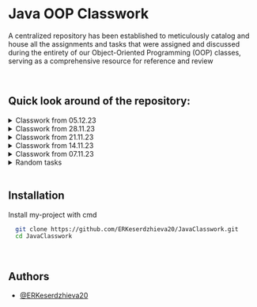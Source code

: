 # Java OOP Classwork
A centralized repository has been established to meticulously catalog and house all the assignments and tasks that were assigned and discussed during the entirety of our Object-Oriented Programming (OOP) classes, serving as a comprehensive resource for reference and review

 <br>
 
## Quick look around of the repository:
<details>
<summary>Classwork from 05.12.23</summary>

Projects:
+ <details>
    <summary>Ferrari</summary>

    Files:
    + <details>
        <summary>Class:Ferrari</summary>
        https://github.com/ERKeserdzhieva20/JavaClasswork/blob/a9b14986e0ed02d015989683319d5726bcc85fd0/Tasks/classwork05122023/Ferrari/src/Ferrari.java#L1-L21
      </details>
    + <details>
        <summary>Class:interface</summary>
        https://github.com/ERKeserdzhieva20/JavaClasswork/blob/a9b14986e0ed02d015989683319d5726bcc85fd0/Tasks/classwork05122023/Ferrari/src/Interface.java#L1-L4
      </details>
    + <details>
        <summary>Class:Main</summary>
        https://github.com/ERKeserdzhieva20/JavaClasswork/blob/a9b14986e0ed02d015989683319d5726bcc85fd0/Tasks/classwork05122023/Ferrari/src/Main.java#L1-L10
      </details>
   </details>
+ <details>
    <summary>project</summary>

    Files:
    + <details>
        <summary>Class:Citizen</summary>
        https://github.com/ERKeserdzhieva20/JavaClasswork/blob/a9b14986e0ed02d015989683319d5726bcc85fd0/Tasks/classwork05122023/project/src/Citizen.java#L1-L23
      </details>
    + <details>
        <summary>Class:Idenifiable</summary>
        https://github.com/ERKeserdzhieva20/JavaClasswork/blob/a9b14986e0ed02d015989683319d5726bcc85fd0/Tasks/classwork05122023/project/src/Idenifiable.java#L1-L3
      </details>
    + <details>
        <summary>Class:Robot</summary>
        https://github.com/ERKeserdzhieva20/JavaClasswork/blob/a9b14986e0ed02d015989683319d5726bcc85fd0/Tasks/classwork05122023/project/src/Robot.java#L1-L18
      </details>
    + <details>
        <summary>Class:Main</summary>
        https://github.com/ERKeserdzhieva20/JavaClasswork/blob/a9b14986e0ed02d015989683319d5726bcc85fd0/Tasks/classwork05122023/project/src/Main.java#L1-L38
      </details>
   </details>
</details>



<details>
<summary>Classwork from 28.11.23</summary>

Projects:
+ <details>
    <summary>carShop</summary>

    Files:
    + <details>
        <summary>Class:Audi</summary>
        https://github.com/ERKeserdzhieva20/JavaClasswork/blob/a9b14986e0ed02d015989683319d5726bcc85fd0/Tasks/classwork28112023/carShop/carShop/src/Audi.java#L1-L2
      </details>
    + <details>
        <summary>Class:Car</summary>
        https://github.com/ERKeserdzhieva20/JavaClasswork/blob/a9b14986e0ed02d015989683319d5726bcc85fd0/Tasks/classwork28112023/carShop/carShop/src/Car.java#L1-L2
      </details>
    + <details>
        <summary>Class:Mercedes</summary>
        https://github.com/ERKeserdzhieva20/JavaClasswork/blob/a9b14986e0ed02d015989683319d5726bcc85fd0/Tasks/classwork28112023/carShop/carShop/src/Mercedes.java#L1-L3
      </details>
    + <details>
        <summary>Class:RepairShop</summary>
        https://github.com/ERKeserdzhieva20/JavaClasswork/blob/a9b14986e0ed02d015989683319d5726bcc85fd0/Tasks/classwork28112023/carShop/carShop/src/RepairShop.java#L1-L6
      </details>
    + <details>
        <summary>Class:Main</summary>
            https://github.com/ERKeserdzhieva20/JavaClasswork/blob/a9b14986e0ed02d015989683319d5726bcc85fd0/Tasks/classwork28112023/carShop/carShop/src/Main.java#L1-L7
      </details>

+ <details>
    <summary>Say Hello</summary>

    Files:
    + <details>
        <summary>Class:Bulgarian</summary>
        https://github.com/ERKeserdzhieva20/JavaClasswork/blob/a9b14986e0ed02d015989683319d5726bcc85fd0/Tasks/classwork28112023/Say%20Hello/Say%20Hello/src/Bulgarian.java#L1-L18
      </details>
    + <details>
        <summary>Class:Chinese</summary>
        https://github.com/ERKeserdzhieva20/JavaClasswork/blob/a9b14986e0ed02d015989683319d5726bcc85fd0/Tasks/classwork28112023/Say%20Hello/Say%20Hello/src/Chinese.java#L1-L17
      </details>
    + <details>
        <summary>Class:European</summary>
        https://github.com/ERKeserdzhieva20/JavaClasswork/blob/a9b14986e0ed02d015989683319d5726bcc85fd0/Tasks/classwork28112023/Say%20Hello/Say%20Hello/src/European.java#L1-L17
      </details>
    + <details>
        <summary>Class:Persosn</summary>
        https://github.com/ERKeserdzhieva20/JavaClasswork/blob/a9b14986e0ed02d015989683319d5726bcc85fd0/Tasks/classwork28112023/Say%20Hello/Say%20Hello/src/Person.java#L1-L4
      </details>
    + <details>
        <summary>Class:Main</summary>
        https://github.com/ERKeserdzhieva20/JavaClasswork/blob/a9b14986e0ed02d015989683319d5726bcc85fd0/Tasks/classwork28112023/Say%20Hello/Say%20Hello/src/Main.java#L1-L19
      </details>
   </details>


+ <details>
    <summary>Say Hello Extend</summary>

    Files:
    + <details>
        <summary>Class:Bulgarian</summary>
        https://github.com/ERKeserdzhieva20/JavaClasswork/blob/a9b14986e0ed02d015989683319d5726bcc85fd0/Tasks/classwork28112023/Say%20Hello%20Extend/Say%20Hello%20Extend/src/Bulgarian.java#L1-L12
      </details>
    + <details>
        <summary>Class:Chinese</summary>
        https://github.com/ERKeserdzhieva20/JavaClasswork/blob/a9b14986e0ed02d015989683319d5726bcc85fd0/Tasks/classwork28112023/Say%20Hello%20Extend/Say%20Hello%20Extend/src/Chinese.java#L1-L10
      </details>
    + <details>
        <summary>Class:European</summary>
        https://github.com/ERKeserdzhieva20/JavaClasswork/blob/a9b14986e0ed02d015989683319d5726bcc85fd0/Tasks/classwork28112023/Say%20Hello%20Extend/Say%20Hello%20Extend/src/European.java#L1-L12
      </details>
    + <details>
        <summary>Class:Persosn</summary>
        https://github.com/ERKeserdzhieva20/JavaClasswork/blob/a9b14986e0ed02d015989683319d5726bcc85fd0/Tasks/classwork28112023/Say%20Hello%20Extend/Say%20Hello%20Extend/src/Person.java#L1-L4
      </details>
    + <details>
        <summary>Class:BasePersosn</summary>
        https://github.com/ERKeserdzhieva20/JavaClasswork/blob/a9b14986e0ed02d015989683319d5726bcc85fd0/Tasks/classwork28112023/Say%20Hello%20Extend/Say%20Hello%20Extend/src/BasePerson.java#L1-L17
      </details>
    + <details>
        <summary>Class:Main</summary>
        https://github.com/ERKeserdzhieva20/JavaClasswork/blob/a9b14986e0ed02d015989683319d5726bcc85fd0/Tasks/classwork28112023/Say%20Hello%20Extend/Say%20Hello%20Extend/src/Main.java#L1-L21
      </details>
   </details>
   
</details>
 
<details>
<summary>Classwork from 21.11.23</summary>

Projects:
+ <details>
    <summary>Human</summary>

    Files:
    + <details>
        <summary>Class:Creature</summary>
        https://github.com/ERKeserdzhieva20/JavaClasswork/blob/a9b14986e0ed02d015989683319d5726bcc85fd0/Tasks/classwork21222023/Human/src/People/Creature.java#L1-L7
      </details>
    + <details>
        <summary>Class:People</summary>
        https://github.com/ERKeserdzhieva20/JavaClasswork/blob/a9b14986e0ed02d015989683319d5726bcc85fd0/Tasks/classwork21222023/Human/src/People/Human.java#L1-L58
      </details>
    + <details>
        <summary>Class:ShoppingCart</summary>
        https://github.com/ERKeserdzhieva20/JavaClasswork/blob/a9b14986e0ed02d015989683319d5726bcc85fd0/Tasks/classwork21222023/Human/src/People/ShoppingCart.java#L1-L7
      </details>
    + <details>
        <summary>Class:Student</summary>
        https://github.com/ERKeserdzhieva20/JavaClasswork/blob/a9b14986e0ed02d015989683319d5726bcc85fd0/Tasks/classwork21222023/Human/src/People/Student.java#L1-L22
      </details>
    + <details>
        <summary>Class:Main</summary>
        https://github.com/ERKeserdzhieva20/JavaClasswork/blob/a9b14986e0ed02d015989683319d5726bcc85fd0/Tasks/classwork21222023/Human/src/Main.java#L1-L8
      </details> 
</details>




<details>
<summary>Classwork from 14.11.23</summary>

Projects:
+ <details>
    <summary>inheritance</summary>

    Files:
    + <details>
        <summary>Class:Human</summary>
        https://github.com/ERKeserdzhieva20/JavaClasswork/blob/a9b14986e0ed02d015989683319d5726bcc85fd0/Tasks/classwork14112023/inheritance/src/Human.java#L1-L42
      </details>
    + <details>
        <summary>Class:Student</summary>
        https://github.com/ERKeserdzhieva20/JavaClasswork/blob/a9b14986e0ed02d015989683319d5726bcc85fd0/Tasks/classwork14112023/inheritance/src/Student.java#L1-L11
      </details>
    + <details>
        <summary>Class:Main</summary>
        https://github.com/ERKeserdzhieva20/JavaClasswork/blob/a9b14986e0ed02d015989683319d5726bcc85fd0/Tasks/classwork14112023/inheritance/src/Main.java#L1-L26
      </details>
</details>


<details>
<summary>Classwork from 07.11.23</summary>

Projects:
+ <details>
    <summary>Human</summary>

    Files:
    + <details>
        <summary>Class:Car</summary>
        https://github.com/ERKeserdzhieva20/JavaClasswork/blob/a9b14986e0ed02d015989683319d5726bcc85fd0/Tasks/classwork07112023/src/Car.java#L1-L10
      </details>
    + <details>
        <summary>Class:Child</summary>
        https://github.com/ERKeserdzhieva20/JavaClasswork/blob/a9b14986e0ed02d015989683319d5726bcc85fd0/Tasks/classwork07112023/src/Child.java#L1-L6
      </details>
    + <details>
        <summary>Class:Person</summary>
        https://github.com/ERKeserdzhieva20/JavaClasswork/blob/a9b14986e0ed02d015989683319d5726bcc85fd0/Tasks/classwork07112023/src/Person.java#L1-L25
      </details>
    + <details>
        <summary>Class:Vehicle</summary>
        https://github.com/ERKeserdzhieva20/JavaClasswork/blob/a9b14986e0ed02d015989683319d5726bcc85fd0/Tasks/classwork07112023/src/Vehicle.java#L1-L48
      </details>
    + <details>
        <summary>Class:Main</summary>
        https://github.com/ERKeserdzhieva20/JavaClasswork/blob/a9b14986e0ed02d015989683319d5726bcc85fd0/Tasks/classwork07112023/src/Main.java#L1-L24
      </details>
</details>



<details>
<summary>Random tasks</summary>

Projects:
+ <details>
    <summary>Tasks</summary>

    Files:
    + <details>
        <summary>Class:HelloWorld</summary>
        https://github.com/ERKeserdzhieva20/JavaClasswork/blob/a9b14986e0ed02d015989683319d5726bcc85fd0/Tasks/Tasks/src/HelloWorld.java#L1-L6
      </details>
    + <details>
        <summary>Class:Numbers</summary>
        https://github.com/ERKeserdzhieva20/JavaClasswork/blob/a9b14986e0ed02d015989683319d5726bcc85fd0/Tasks/Tasks/src/Numbers.java#L1-L10
      </details>
    + <details>
        <summary>Class:oneLineNumbers</summary>
        https://github.com/ERKeserdzhieva20/JavaClasswork/blob/a9b14986e0ed02d015989683319d5726bcc85fd0/Tasks/Tasks/src/oneLineNumbers.java#L1-L9
      </details>
    + <details>
        <summary>Class:threeLineNumbers</summary>
        https://github.com/ERKeserdzhieva20/JavaClasswork/blob/a9b14986e0ed02d015989683319d5726bcc85fd0/Tasks/Tasks/src/threeLineNumbers.java#L1-L10
      </details>
    + <details>
        <summary>Class:Main</summary>
        https://github.com/ERKeserdzhieva20/JavaClasswork/blob/a9b14986e0ed02d015989683319d5726bcc85fd0/Tasks/Tasks/src/Main.java#L1-L6
      </details>
</details>
 
<br>
 
## Installation
 
Install my-project with cmd
 
```bash
  git clone https://github.com/ERKeserdzhieva20/JavaClasswork.git
  cd JavaClasswork
```
 
<br>

## Authors
 
- [@ERKeserdzhieva20](https://github.com/ERKeserdzhieva20)
